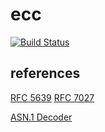 # ecc

[![Build Status](https://travis-ci.org/deadolus/ecc.svg?branch=master)](https://travis-ci.org/deadolus/ecc)

## references

[RFC 5639](https://tools.ietf.org/html/rfc5639)
[RFC 7027](https://tools.ietf.org/html/rfc7027)

[ASN.1 Decoder](https://lapo.it/asn1js/)
